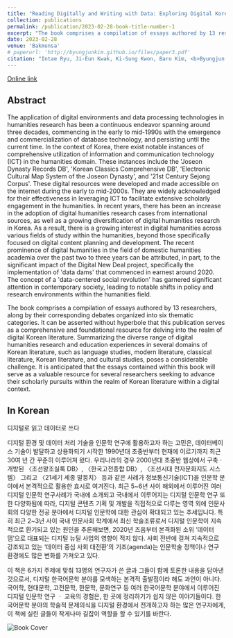 ```yaml
---
title: "Reading Digitally and Writing with Data: Exploring Digital Korean Language and Literature<br>(디지털로 읽고 데이터로 쓰다)"
collection: publications
permalink: /publication/2023-02-28-book-title-number-1
excerpt: "The book comprises a compilation of essays authored by 13 researchers, along by their corresponding debates organized into six thematic categories. It can be asserted without hyperbole that this publication serves as a comprehensive and foundational resource for delving into the realm of digital Korean literature."
date: 2023-02-28
venue: 'Bakmunsa'
# paperurl: 'http://byungjunkim.github.io/files/paper3.pdf'
citation: "Intae Ryu, Ji-Eun Kwak, Ki-Sung Kwon, Baro Kim, <b>Byungjun Kim</b>, Jisun Kim, Jinho Park, SeungMok Yang, Min-Cheol Lee, Jae-Yeon Lee, Moon Seok Jang, Young Won Ji, and Christina Han. (2023). &quot;디지털로 읽고 데이터로 쓰다(Reading Digitally and Writing with Data: Exploring Digital Korean Language and Literature).&quot; <i>Bakmunsa</i>."
---
```

[Online link](http://www.riss.kr/link?id=M16738481)  

## Abstract
The application of digital environments and data processing technologies in humanities research has been a continuous endeavor spanning around three decades, commencing in the early to mid-1990s with the emergence and commercialization of database technology, and persisting until the current time. In the context of Korea, there exist notable instances of comprehensive utilization of information and communication technology (ICT) in the humanities domain. These instances include the 'Joseon Dynasty Records DB', 'Korean Classics Comprehensive DB', 'Electronic Cultural Map System of the Joseon Dynasty', and '21st Century Sejong Corpus'. These digital resources were developed and made accessible on the internet during the early to mid-2000s. They are widely acknowledged for their effectiveness in leveraging ICT to facilitate extensive scholarly engagement in the humanities. In recent years, there has been an increase in the adoption of digital humanities research cases from international sources, as well as a growing diversification of digital humanities research in Korea. As a result, there is a growing interest in digital humanities across various fields of study within the humanities, beyond those specifically focused on digital content planning and development. The recent prominence of digital humanities in the field of domestic humanities academia over the past two to three years can be attributed, in part, to the significant impact of the Digital New Deal project, specifically the implementation of 'data dams' that commenced in earnest around 2020. The concept of a 'data-centered social revolution' has garnered significant attention in contemporary society, leading to notable shifts in policy and research environments within the humanities field.

The book comprises a compilation of essays authored by 13 researchers, along by their corresponding debates organized into six thematic categories. It can be asserted without hyperbole that this publication serves as a comprehensive and foundational resource for delving into the realm of digital Korean literature. Summarizing the diverse range of digital humanities research and education experiences in several domains of Korean literature, such as language studies, modern literature, classical literature, Korean literature, and cultural studies, poses a considerable challenge. It is anticipated that the essays contained within this book will serve as a valuable resource for several researchers seeking to advance their scholarly pursuits within the realm of Korean literature within a digital context.

## In Korean
디지털로 읽고 데이터로 쓰다

디지털 환경 및 데이터 처리 기술을 인문학 연구에 활용하고자 하는 고민은, 데이터베이스 기술이 발달하고 상용화되기 시작한 1990년대 초중반부터 현재에 이르기까지 최근 30여 년 간 꾸준히 이루어져 왔다. 우리나라의 경우 2000년대 초중반 웹상에서 구축ㆍ개방된 〈조선왕조실록 DB〉, 〈한국고전종합 DB〉, 〈조선시대 전자문화지도 시스템〉 그리고 〈21세기 세종 말뭉치〉 등과 같은 사례가 정보통신기술(ICT)을 인문학 분야에서 본격적으로 활용한 효시로 여겨진다. 최근 5~6년 사이 해외에서 이루어진 여러 디지털 인문학 연구사례가 국내에 소개되고 국내에서 이루어지는 디지털 인문학 연구 또한 다양화됨에 따라, 디지털 콘텐츠 기획 및 개발을 직접적으로 다루는 영역 외에 인문사회의 다양한 전공 분야에서 디지털 인문학에 대한 관심이 확대되고 있는 추세입니다. 특히 최근 2~3년 사이 국내 인문사회 학계에서 최신 학술조류로서 디지털 인문학이 지속적으로 환기되고 있는 원인을 추론해보면, 2020년 즈음부터 본격화된 소위 ‘데이터댐’으로 대표되는 디지털 뉴딜 사업의 영향이 적지 않다. 사회 전반에 걸쳐 지속적으로 강조되고 있는 ‘데이터 중심 사회 대전환’의 기조(agenda)는 인문학술 정책이나 연구 환경에도 많은 변화를 가져오고 있다.

이 책은 6가지 주제에 맞춰 13명의 연구자가 쓴 글과 그들이 함께 토론한 내용을 담아낸 것으로서, 디지털 한국어문학 분야를 모색하는 본격적 출발점이라 해도 과언이 아니다. 국어학, 현대문학, 고전문학, 한문학, 문화연구 등 여러 한국어문학 분야에서 이루어진 디지털 인문학 연구 ㆍ 교육의 경험은, 한 곳에 정리하기가 쉽지 않은 이야기들이다. 한국어문학 분야의 학술적 문제의식을 디지털 환경에서 전개하고자 하는 많은 연구자에게, 이 책에 실린 글들이 작게나마 길잡이 역할을 할 수 있기를 바란다.  

![Book Cover](http://byungjunkim.github.io/files/figures/book1_디지털로_읽고_데이터로_쓰다_표지.png "Book Cover")  